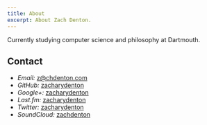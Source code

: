 ```yaml
---
title: About
excerpt: About Zach Denton.
---
```


Currently studying computer science and philosophy at Dartmouth.

Contact
-------

-   *Email:* <z@chdenton.com>
-   *GitHub:* [zacharydenton][]
-   *Google+:* [zacharydenton][1]
-   *Last.fm:* [zacharydenton][2]
-   *Twitter:* [zacharydenton][3]
-   *SoundCloud:* [zachdenton][4]

  [zacharydenton]: https://github.com/zacharydenton
  [1]: https://profiles.google.com/zacharydenton
  [2]: https://last.fm/user/zacharydenton
  [3]: https://twitter.com/zacharydenton
  [4]: https://soundcloud.com/zachdenton
